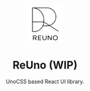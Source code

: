 <p align="center">
  <img src="./packages/portal/logo.png" style="width:100px;" />
  <h1 align="center">ReUno (WIP)</h1>
  <p align="center"> UnoCSS based React UI library.</p>
</p>

